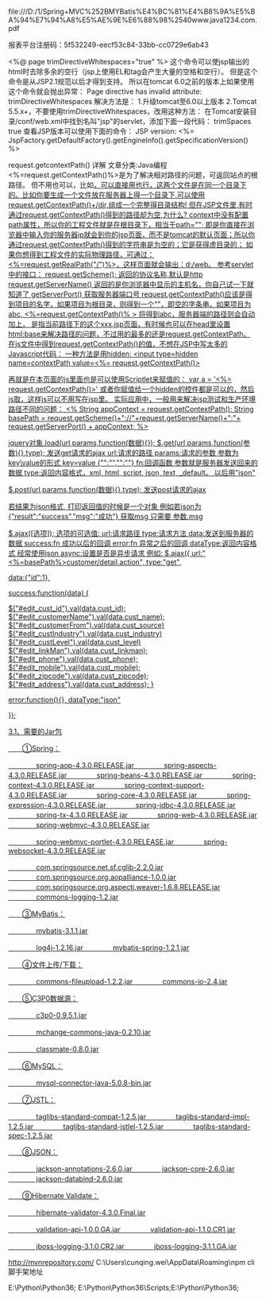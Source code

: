 file:///D:/1/Spring+MVC%252BMYBatis%E4%BC%81%E4%B8%9A%E5%BA%94%E7%94%A8%E5%AE%9E%E6%88%98%2540www.java1234.com.pdf

报表平台注册码：5f532249-eecf53c84-33bb-cc0729e6ab43

<%@ page trimDirectiveWhitespaces="true" %>
这个命令可以使jsp输出的html时去除多余的空行（jsp上使用EL和tag会产生大量的空格和空行）。
但是这个命令是从JSP2.1规范以后才得到支持。
所以在tomcat 6.0之前的版本上如果使用这个命令就会抛出异常：
Page directive has invalid attribute: trimDirectiveWhitespaces
解决方法是：
1.升级tomcat至6.0以上版本
2.Tomcat 5.5.x+，不要使用trimDirectiveWhitespaces，改用这种方法：
在Tomcat安装目录/conf/web.xml中找到名叫"jsp"的servlet，添加下面一段代码：
<init-param>
       <param-name>trimSpaces</param-name>
       <param-value>true</param-value>
</init-param>
查看JSP版本可以使用下面的命令：
JSP version: <%= JspFactory.getDefaultFactory().getEngineInfo().getSpecificationVersion() %>


request.getcontextPath() 详解
文章分类:Java编程
<%=request.getContextPath()%>是为了解决相对路径的问题，可返回站点的根路径。
但不用也可以，比如<a href="<%=request.getContextPath()%>/catalog.jsp">，可以直接用<a href="catalog.jsp">也行，这两个文件是在同一个目录下的。比如你要生成一个文件放在服务器上得一个目录下,可以使用request.getContextPath()+/dir,组成一个完整得目录结构!
但在JSP文件里,有时通过request.getContextPath()得到的路径却为空,为什么? 
context中没有配置path属性，所以你的工程文件就是在根目录下，相当于path="";
即是你直接在浏览器中输入你的服务器ip就会到你的jsp页面，而不是tomcat的默认页面；所以你通过request.getContextPath()得到的字符串是为空的；它是获得虚目录的；
如果你想得到工程文件的实际物理路径，可通过：<%=request.getRealPath("/")%>，这样页面就会输出：d:/web。
参考servlet中的接口：
request.getScheme();
返回的协议名称,默认是http
request.getServerName()
返回的是你浏览器中显示的主机名，你自己试一下就知道了
getServerPort()
获取服务器端口号
request.getContextPath()应该是得到项目的名字，如果项目为根目录，则得到一个""，即空的字条串。如果项目为abc, <%=request.getContextPath()% > 将得到abc，服务器端的路径则会自动加上，<a href="XXXX.jsp"> 是指当前路径下的这个xxx.jsp页面，有时候也可以在head里设置html:base来解决路径的问题，不过用的最多的还是request.getContextPath。
在js文件中得到request.getContextPath()的值，不想在JSP中写太多的Javascript代码：
一种方法是用hidden:
<input type=hidden name=contextPath value=<%= request.getContextPath()>
 
再就是在本页面的js里面也是可以使用Scriptlet来赋值的：
var a = '<%= request.getContextPath()>'
或者你赋值给一个hidden的控件都是可以的，然后js取，这样js可以不用写在jsp里。
实际应用中，一般用来解决jsp测试和生产环境路径不同的问题： 
<%
 String appContext = request.getContextPath();
 String basePath = request.getScheme()+"://"+request.getServerName()+":"+ request.getServerPort() + appContext; 
%>



jquery对象.load(url,params,function(数据){});
$.get(url,params,function(参数){},type);
发送get请求的ajax
url:请求的路径
params:请求的参数 参数为key\value的形式 key=value {"":"","":""}
fn:回调函数 参数就是服务器发送回来的数据
type:返回内容格式，xml, html, script, json, text, _default。 以后用"json"

$.post(url,params,function(数据){},type);
发送post请求的ajax

若结果为json格式, 打印返回值的时候是一个对象 
例如若json为 {"result":"success","msg":"成功"}
获取msg 只需要	参数.msg

$.ajax([选项]);
选项的可选值:
url:请求路径
type:请求方法
data:发送到服务器的数据
success:fn 成功以后的回调
error:fn 异常之后的回调
dataType:返回内容格式 经常使用json
async:设置是否是异步请求
例如:
$.ajax({
url:"<%=basePath%>customer/detail.action",
type:"get",

data:{"id":1},

success:function(data) {

$("#edit_cust_id").val(data.cust_id);
$("#edit_customerName").val(data.cust_name);
$("#edit_customerFrom").val(data.cust_source)
$("#edit_custIndustry").val(data.cust_industry)
$("#edit_custLevel").val(data.cust_level)
$("#edit_linkMan").val(data.cust_linkman);
$("#edit_phone").val(data.cust_phone);
$("#edit_mobile").val(data.cust_mobile);
$("#edit_zipcode").val(data.cust_zipcode);
$("#edit_address").val(data.cust_address);
}

error:function(){},
dataType:"json"

});



3.1、需要的Jar包

　　①Spring：

　　　　spring-aop-4.3.0.RELEASE.jar
　　　　spring-aspects-4.3.0.RELEASE.jar
　　　　spring-beans-4.3.0.RELEASE.jar
　　　　spring-context-4.3.0.RELEASE.jar
　　　　spring-context-support-4.3.0.RELEASE.jar
　　　　spring-core-4.3.0.RELEASE.jar
　　　　spring-expression-4.3.0.RELEASE.jar
　　　　spring-jdbc-4.3.0.RELEASE.jar
　　　　spring-tx-4.3.0.RELEASE.jar
　　　　spring-web-4.3.0.RELEASE.jar
　　　　spring-webmvc-4.3.0.RELEASE.jar

　　　　spring-webmvc-portlet-4.3.0.RELEASE.jar
　　　　spring-websocket-4.3.0.RELEASE.jar

　　　　com.springsource.net.sf.cglib-2.2.0.jar
　　　　com.springsource.org.aopalliance-1.0.0.jar
　　　　com.springsource.org.aspectj.weaver-1.6.8.RELEASE.jar
　　　　commons-logging-1.2.jar

　　③MyBatis：

　　　　mybatis-3.1.1.jar

　　　　log4j-1.2.16.jar
　　　　mybatis-spring-1.2.1.jar

　　④文件上传/下载：

　　　　commons-fileupload-1.2.2.jar
　　　　commons-io-2.4.jar

　　⑤C3P0数据源：

　　　　c3p0-0.9.5.1.jar

　　　　mchange-commons-java-0.2.10.jar

　　　　classmate-0.8.0.jar

　　⑥MySQL：

　　　　mysql-connector-java-5.0.8-bin.jar

　　⑦JSTL：

　　　　taglibs-standard-compat-1.2.5.jar
　　　　taglibs-standard-impl-1.2.5.jar
　　　　taglibs-standard-jstlel-1.2.5.jar
　　　　taglibs-standard-spec-1.2.5.jar

　　⑧JSON：

　　　　jackson-annotations-2.6.0.jar
　　　　jackson-core-2.6.0.jar
　　　　jackson-databind-2.6.0.jar

　　⑨Hibernate Validate：

　　　　hibernate-validator-4.3.0.Final.jar

　　　　validation-api-1.0.0.GA.jar
　　　　validation-api-1.1.0.CR1.jar

　　　　jboss-logging-3.1.0.CR2.jar
　　　　jboss-logging-3.1.1.GA.jar


 http://mvnrepository.com/ 
C:\Users\cunqing.wei\AppData\Roaming\npm    cli脚手架地址

E:\Python\Python36;
E:\Python\Python36\Scripts\;E:\Python\Python36\;
